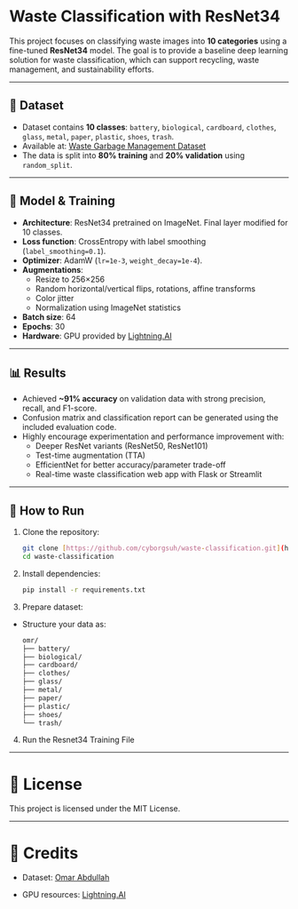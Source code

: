 # Waste Classification with ResNet34

This project focuses on classifying waste images into **10 categories** using a fine-tuned **ResNet34** model. The goal is to provide a baseline deep learning solution for waste classification, which can support recycling, waste management, and sustainability efforts.

---

## 📂 Dataset

- Dataset contains **10 classes**: `battery`, `biological`, `cardboard`, `clothes`, `glass`, `metal`, `paper`, `plastic`, `shoes`, `trash`.
- Available at: [Waste Garbage Management Dataset](https://huggingface.co/datasets/omasteam/waste-garbage-management-dataset)  
- The data is split into **80% training** and **20% validation** using `random_split`.

---

## 🧠 Model & Training

- **Architecture**: ResNet34 pretrained on ImageNet. Final layer modified for 10 classes.
- **Loss function**: CrossEntropy with label smoothing (`label_smoothing=0.1`).
- **Optimizer**: AdamW (`lr=1e-3`, `weight_decay=1e-4`).
- **Augmentations**:
  - Resize to 256×256
  - Random horizontal/vertical flips, rotations, affine transforms
  - Color jitter
  - Normalization using ImageNet statistics
- **Batch size**: 64
- **Epochs**: 30
- **Hardware**: GPU provided by [Lightning.AI](https://lightning.ai)

---

## 📊 Results

- Achieved **~91% accuracy** on validation data with strong precision, recall, and F1-score.
- Confusion matrix and classification report can be generated using the included evaluation code.
- Highly encourage experimentation and performance improvement with:
  - Deeper ResNet variants (ResNet50, ResNet101)
  - Test-time augmentation (TTA)
  - EfficientNet for better accuracy/parameter trade-off
  - Real-time waste classification web app with Flask or Streamlit

---

## 🚀 How to Run

1. Clone the repository:
   ```bash
   git clone [https://github.com/cyborgsuh/waste-classification.git](https://github.com/cyborgsuh/waste-management-classifier)
   cd waste-classification
   ```
2. Install dependencies:
   ```bash
   pip install -r requirements.txt
   ```
3. Prepare dataset:

- Structure your data as:

    ```bash
    omr/
    ├── battery/
    ├── biological/
    ├── cardboard/
    ├── clothes/
    ├── glass/
    ├── metal/
    ├── paper/
    ├── plastic/
    ├── shoes/
    └── trash/
    ```
4. Run the Resnet34 Training File 

---

# 📌 License

This project is licensed under the MIT License.

---

# 🙏 Credits

- Dataset: [Omar Abdullah](https://huggingface.co/omasteam)

- GPU resources: [Lightning.AI](https://lightning.ai/)

